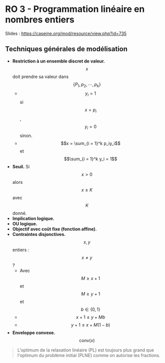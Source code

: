# RO 3 - Programmation linéaire en nombres entiers

Slides : <https://caseine.org/mod/resource/view.php?id=735>

## Techniques générales de modélisation

- **Restriction à un ensemble discret de valeur.** $$x$$doit prendre sa valeur dans $$\{P_1, p_2, \cdots, p_k\}$$
  - $$y_i = 1$$ si $$x = p_i$$, $$y_i = 0$$ sinon.
  - $$x = \sum_{i = 1}^k p_iy_i$$ et $$\sum_{i = 1}^k y_i = 1$$
- **Seuil.** Si $$x > 0$$ alors $$x \geq K$$ avec $$K$$ donné.
- **Implication logique.**
- **OU logique.**
- **Objectif avec coût fixe (fonction affine).**
- **Contraintes disjonctives.** $$x, y$$ entiers : $$x \neq y$$ ?
  - Avec $$M \geq x+1$$ et $$M \geq y+1$$ et $$b \in \{0, 1\}$$
  - $$x+1 \leq y + Mb$$
  - $$y+1 \leq x + M(1-b)$$
- **Enveloppe convexe.** $$\text{conv}(x)$$

> L'optimum de la relaxation linéaire (PL) est toujours plus grand que l'optimum du problème initial (PLNE) comme on autorise les fractions.
